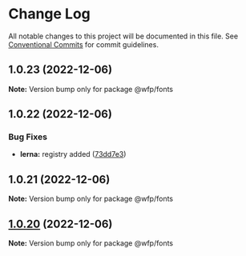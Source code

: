 # Change Log

All notable changes to this project will be documented in this file.
See [Conventional Commits](https://conventionalcommits.org) for commit guidelines.

## 1.0.23 (2022-12-06)

**Note:** Version bump only for package @wfp/fonts

## 1.0.22 (2022-12-06)

### Bug Fixes

- **lerna:** registry added ([73dd7e3](https://github.com/un-core/designsystem/commit/73dd7e367e91bc1a372aa7e3f841f7f24a1b6934))

## 1.0.21 (2022-12-06)

**Note:** Version bump only for package @wfp/fonts

## [1.0.20](https://github.com/un-core/designsystem/compare/@wfp/fonts@1.0.19...@wfp/fonts@1.0.20) (2022-12-06)

**Note:** Version bump only for package @wfp/fonts
